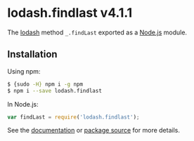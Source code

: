 # lodash.findlast v4.1.1

The [lodash](https://lodash.com/) method `_.findLast` exported as a [Node.js](https://nodejs.org/) module.

## Installation

Using npm:
```bash
$ {sudo -H} npm i -g npm
$ npm i --save lodash.findlast
```

In Node.js:
```js
var findLast = require('lodash.findlast');
```

See the [documentation](https://lodash.com/docs#findLast) or [package source](https://github.com/lodash/lodash/blob/4.1.1-npm-packages/lodash.findlast) for more details.
